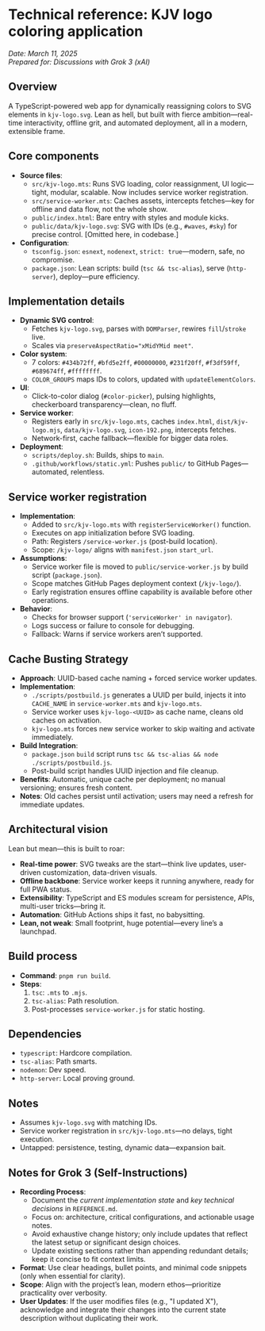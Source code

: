 # Technical reference: KJV logo coloring application
*Date: March 11, 2025*  
*Prepared for: Discussions with Grok 3 (xAI)*

## Overview
A TypeScript-powered web app for dynamically reassigning colors to SVG elements in `kjv-logo.svg`. Lean as hell, but built with fierce ambition—real-time interactivity, offline grit, and automated deployment, all in a modern, extensible frame.

## Core components
- **Source files**:
  - `src/kjv-logo.mts`: Runs SVG loading, color reassignment, UI logic—tight, modular, scalable. Now includes service worker registration.
  - `src/service-worker.mts`: Caches assets, intercepts fetches—key for offline and data flow, not the whole show.
  - `public/index.html`: Bare entry with styles and module kicks.
  - `public/data/kjv-logo.svg`: SVG with IDs (e.g., `#waves`, `#sky`) for precise control. [Omitted here, in codebase.]
- **Configuration**:
  - `tsconfig.json`: `esnext`, `nodenext`, `strict: true`—modern, safe, no compromise.
  - `package.json`: Lean scripts: build (`tsc && tsc-alias`), serve (`http-server`), deploy—pure efficiency.

## Implementation details
- **Dynamic SVG control**:
  - Fetches `kjv-logo.svg`, parses with `DOMParser`, rewires `fill`/`stroke` live.
  - Scales via `preserveAspectRatio="xMidYMid meet"`.
- **Color system**:
  - 7 colors: `#434b72ff`, `#bfd5e2ff`, `#00000000`, `#231f20ff`, `#f3df59ff`, `#689674ff`, `#ffffffff`.
  - `COLOR_GROUPS` maps IDs to colors, updated with `updateElementColors`.
- **UI**:
  - Click-to-color dialog (`#color-picker`), pulsing highlights, checkerboard transparency—clean, no fluff.
- **Service worker**:
  - Registers early in `src/kjv-logo.mts`, caches `index.html`, `dist/kjv-logo.mjs`, `data/kjv-logo.svg`, `icon-192.png`, intercepts fetches.
  - Network-first, cache fallback—flexible for bigger data roles.
- **Deployment**:
  - `scripts/deploy.sh`: Builds, ships to `main`.
  - `.github/workflows/static.yml`: Pushes `public/` to GitHub Pages—automated, relentless.

## Service worker registration
- **Implementation**:
  - Added to `src/kjv-logo.mts` with `registerServiceWorker()` function.
  - Executes on app initialization before SVG loading.
  - Path: Registers `/service-worker.js` (post-build location).
  - Scope: `/kjv-logo/` aligns with `manifest.json` `start_url`.
- **Assumptions**:
  - Service worker file is moved to `public/service-worker.js` by build script (`package.json`).
  - Scope matches GitHub Pages deployment context (`/kjv-logo/`).
  - Early registration ensures offline capability is available before other operations.
- **Behavior**:
  - Checks for browser support (`'serviceWorker' in navigator`).
  - Logs success or failure to console for debugging.
  - Fallback: Warns if service workers aren’t supported.

## Cache Busting Strategy
- **Approach**: UUID-based cache naming + forced service worker updates.
- **Implementation**:
  - `./scripts/postbuild.js` generates a UUID per build, injects it into `CACHE_NAME` in `service-worker.mts` and `kjv-logo.mts`.
  - Service worker uses `kjv-logo-<UUID>` as cache name, cleans old caches on activation.
  - `kjv-logo.mts` forces new service worker to skip waiting and activate immediately.
- **Build Integration**:
  - `package.json` `build` script runs `tsc && tsc-alias && node ./scripts/postbuild.js`.
  - Post-build script handles UUID injection and file cleanup.
- **Benefits**: Automatic, unique cache per deployment; no manual versioning; ensures fresh content.
- **Notes**: Old caches persist until activation; users may need a refresh for immediate updates.

## Architectural vision
Lean but mean—this is built to roar:
- **Real-time power**: SVG tweaks are the start—think live updates, user-driven customization, data-driven visuals.
- **Offline backbone**: Service worker keeps it running anywhere, ready for full PWA status.
- **Extensibility**: TypeScript and ES modules scream for persistence, APIs, multi-user tricks—bring it.
- **Automation**: GitHub Actions ships it fast, no babysitting.
- **Lean, not weak**: Small footprint, huge potential—every line’s a launchpad.

## Build process
- **Command**: `pnpm run build`.
- **Steps**: 
  1. `tsc`: `.mts` to `.mjs`.
  2. `tsc-alias`: Path resolution.
  3. Post-processes `service-worker.js` for static hosting.

## Dependencies
- `typescript`: Hardcore compilation.
- `tsc-alias`: Path smarts.
- `nodemon`: Dev speed.
- `http-server`: Local proving ground.

## Notes
- Assumes `kjv-logo.svg` with matching IDs.
- Service worker registration in `src/kjv-logo.mts`—no delays, tight execution.
- Untapped: persistence, testing, dynamic data—expansion bait.

## Notes for Grok 3 (Self-Instructions)
- **Recording Process**: 
  - Document the *current implementation state* and *key technical decisions* in `REFERENCE.md`.
  - Focus on: architecture, critical configurations, and actionable usage notes.
  - Avoid exhaustive change history; only include updates that reflect the latest setup or significant design choices.
  - Update existing sections rather than appending redundant details; keep it concise to fit context limits.
- **Format**: Use clear headings, bullet points, and minimal code snippets (only when essential for clarity).
- **Scope**: Align with the project’s lean, modern ethos—prioritize practicality over verbosity.
- **User Updates**: If the user modifies files (e.g., "I updated X"), acknowledge and integrate their changes into the current state description without duplicating their work.